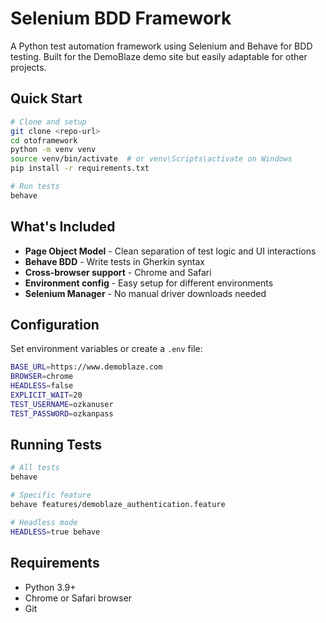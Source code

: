 # Selenium BDD Framework

A Python test automation framework using Selenium and Behave for BDD testing. Built for the DemoBlaze demo site but easily adaptable for other projects.

## Quick Start

```bash
# Clone and setup
git clone <repo-url>
cd otoframework
python -m venv venv
source venv/bin/activate  # or venv\Scripts\activate on Windows
pip install -r requirements.txt

# Run tests
behave
```

## What's Included

- **Page Object Model** - Clean separation of test logic and UI interactions
- **Behave BDD** - Write tests in Gherkin syntax
- **Cross-browser support** - Chrome and Safari
- **Environment config** - Easy setup for different environments
- **Selenium Manager** - No manual driver downloads needed

## Configuration

Set environment variables or create a `.env` file:

```bash
BASE_URL=https://www.demoblaze.com
BROWSER=chrome
HEADLESS=false
EXPLICIT_WAIT=20
TEST_USERNAME=ozkanuser
TEST_PASSWORD=ozkanpass
```

## Running Tests

```bash
# All tests
behave

# Specific feature
behave features/demoblaze_authentication.feature

# Headless mode
HEADLESS=true behave
```

## Requirements

- Python 3.9+
- Chrome or Safari browser
- Git 